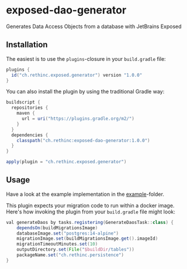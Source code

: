 # exposed-dao-generator
Generates Data Access Objects from a database with JetBrains Exposed

## Installation

The easiest is to use the `plugins`-closure in your `build.gradle` file:
```gradle
plugins {
  id("ch.rethinc.exposed.generator") version "1.0.0"
}
```

You can also install the plugin by using the traditional Gradle way:

```gradle
buildscript {
  repositories {
    maven {
      url = uri("https://plugins.gradle.org/m2/")
    }
  }
  dependencies {
    classpath("ch.rethinc:exposed-dao-generator:1.0.0")
  }
}

apply(plugin = "ch.rethinc.exposed.generator")
```

## Usage

Have a look at the example implementation in the [example](https://github.com/rethinc/exposed-dao-generator/tree/main/example)-folder.

This plugin expects your migration code to run within a docker image. Here's how invoking the plugin from your `build.gradle` file might look:

```gradle
val generateDaos by tasks.registering(GenerateDaosTask::class) {
    dependsOn(buildMigrationsImage)
    databaseImage.set("postgres:14-alpine")
    migrationImage.set(buildMigrationsImage.get().imageId)
    migrationTimeoutMinutes.set(10)
    outputDirectory.set(File("$buildDir/tables"))
    packageName.set("ch.rethinc.persistence")
}
```